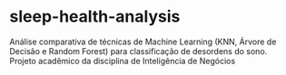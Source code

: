 # sleep-health-analysis
Análise comparativa de técnicas de Machine Learning (KNN, Árvore de Decisão e Random Forest) para classificação de desordens do sono. Projeto acadêmico da disciplina de Inteligência de Negócios
